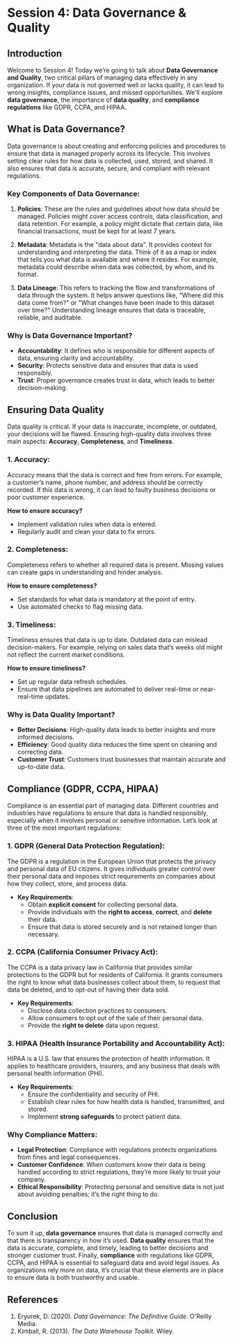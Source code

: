 # Session 4: Data Governance & Quality

## Introduction

Welcome to Session 4! Today we’re going to talk about **Data Governance and Quality**, two critical pillars of managing data effectively in any organization. If your data is not governed well or lacks quality, it can lead to wrong insights, compliance issues, and missed opportunities. We'll explore **data governance**, the importance of **data quality**, and **compliance regulations** like GDPR, CCPA, and HIPAA.

## What is Data Governance?

Data governance is about creating and enforcing policies and procedures to ensure that data is managed properly across its lifecycle. This involves setting clear rules for how data is collected, used, stored, and shared. It also ensures that data is accurate, secure, and compliant with relevant regulations.

### Key Components of Data Governance:
1. **Policies**: These are the rules and guidelines about how data should be managed. Policies might cover access controls, data classification, and data retention. For example, a policy might dictate that certain data, like financial transactions, must be kept for at least 7 years.
   
2. **Metadata**: Metadata is the "data about data". It provides context for understanding and interpreting the data. Think of it as a map or index that tells you what data is available and where it resides. For example, metadata could describe when data was collected, by whom, and its format.

3. **Data Lineage**: This refers to tracking the flow and transformations of data through the system. It helps answer questions like, "Where did this data come from?" or "What changes have been made to this dataset over time?" Understanding lineage ensures that data is traceable, reliable, and auditable.

### Why is Data Governance Important?
- **Accountability**: It defines who is responsible for different aspects of data, ensuring clarity and accountability.
- **Security**: Protects sensitive data and ensures that data is used responsibly.
- **Trust**: Proper governance creates trust in data, which leads to better decision-making.

## Ensuring Data Quality

Data quality is critical. If your data is inaccurate, incomplete, or outdated, your decisions will be flawed. Ensuring high-quality data involves three main aspects: **Accuracy**, **Completeness**, and **Timeliness**.

### 1. **Accuracy**:
Accuracy means that the data is correct and free from errors. For example, a customer’s name, phone number, and address should be correctly recorded. If this data is wrong, it can lead to faulty business decisions or poor customer experience.

**How to ensure accuracy?**
- Implement validation rules when data is entered.
- Regularly audit and clean your data to fix errors.
  
### 2. **Completeness**:
Completeness refers to whether all required data is present. Missing values can create gaps in understanding and hinder analysis.

**How to ensure completeness?**
- Set standards for what data is mandatory at the point of entry.
- Use automated checks to flag missing data.

### 3. **Timeliness**:
Timeliness ensures that data is up to date. Outdated data can mislead decision-makers. For example, relying on sales data that’s weeks old might not reflect the current market conditions.

**How to ensure timeliness?**
- Set up regular data refresh schedules.
- Ensure that data pipelines are automated to deliver real-time or near-real-time updates.

### Why is Data Quality Important?
- **Better Decisions**: High-quality data leads to better insights and more informed decisions.
- **Efficiency**: Good quality data reduces the time spent on cleaning and correcting data.
- **Customer Trust**: Customers trust businesses that maintain accurate and up-to-date data.

## Compliance (GDPR, CCPA, HIPAA)

Compliance is an essential part of managing data. Different countries and industries have regulations to ensure that data is handled responsibly, especially when it involves personal or sensitive information. Let’s look at three of the most important regulations:

### 1. **GDPR (General Data Protection Regulation)**:
The GDPR is a regulation in the European Union that protects the privacy and personal data of EU citizens. It gives individuals greater control over their personal data and imposes strict requirements on companies about how they collect, store, and process data.

- **Key Requirements**:
  - Obtain **explicit consent** for collecting personal data.
  - Provide individuals with the **right to access**, **correct**, and **delete** their data.
  - Ensure that data is stored securely and is not retained longer than necessary.

### 2. **CCPA (California Consumer Privacy Act)**:
The CCPA is a data privacy law in California that provides similar protections to the GDPR but for residents of California. It grants consumers the right to know what data businesses collect about them, to request that data be deleted, and to opt-out of having their data sold.

- **Key Requirements**:
  - Disclose data collection practices to consumers.
  - Allow consumers to opt out of the sale of their personal data.
  - Provide the **right to delete** data upon request.

### 3. **HIPAA (Health Insurance Portability and Accountability Act)**:
HIPAA is a U.S. law that ensures the protection of health information. It applies to healthcare providers, insurers, and any business that deals with personal health information (PHI).

- **Key Requirements**:
  - Ensure the confidentiality and security of PHI.
  - Establish clear rules for how health data is handled, transmitted, and stored.
  - Implement **strong safeguards** to protect patient data.

### Why Compliance Matters:
- **Legal Protection**: Compliance with regulations protects organizations from fines and legal consequences.
- **Customer Confidence**: When customers know their data is being handled according to strict regulations, they’re more likely to trust your company.
- **Ethical Responsibility**: Protecting personal and sensitive data is not just about avoiding penalties; it’s the right thing to do.

## Conclusion

To sum it up, **data governance** ensures that data is managed correctly and that there is transparency in how it’s used. **Data quality** ensures that the data is accurate, complete, and timely, leading to better decisions and stronger customer trust. Finally, **compliance** with regulations like GDPR, CCPA, and HIPAA is essential to safeguard data and avoid legal issues. As organizations rely more on data, it’s crucial that these elements are in place to ensure data is both trustworthy and usable.

## References

1. Eryurek, D. (2020). *Data Governance: The Definitive Guide*. O'Reilly Media.
2. Kimball, R. (2013). *The Data Warehouse Toolkit*. Wiley.
